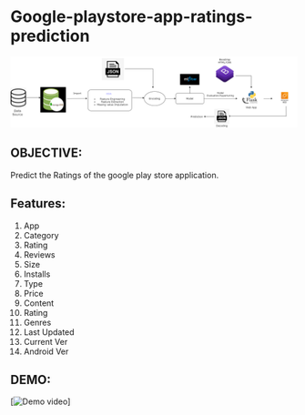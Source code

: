 # Google-playstore-app-ratings-prediction


![map](/mapimg/summa12.png)




## OBJECTIVE:
Predict the Ratings of the google play store application.


## Features:
1. App	
2. Category	
3. Rating	
4. Reviews	
5. Size	
6. Installs	
7. Type	
8. Price	
9. Content 
10. Rating	
11. Genres	
12. Last Updated	
13. Current Ver	
14. Android Ver


## DEMO:
[![Demo video]()]
